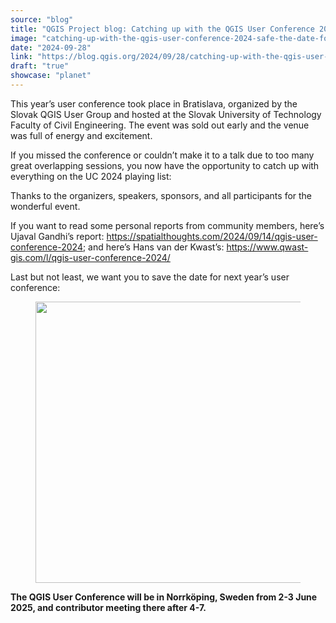 ```yaml
---
source: "blog"
title: "QGIS Project blog: Catching up with the QGIS User Conference 2024 & Save the Date for 2025"
image: "catching-up-with-the-qgis-user-conference-2024-safe-the-date-for-2025."
date: "2024-09-28"
link: "https://blog.qgis.org/2024/09/28/catching-up-with-the-qgis-user-conference-2024-safe-the-date-for-2025/"
draft: "true"
showcase: "planet"
---
```


<p>This year&#8217;s user conference took place in Bratislava, organized by the Slovak QGIS User Group and hosted at the Slovak University of Technology Faculty of Civil Engineering. The event was sold out early and the venue was full of energy and excitement.</p>



<p>If you missed the conference or couldn&#8217;t make it to a talk due to too many great overlapping sessions, you now have the opportunity to catch up with everything on the UC 2024 playing list: </p>



<figure class="wp-block-embed is-type-video is-provider-youtube wp-block-embed-youtube wp-embed-aspect-16-9 wp-has-aspect-ratio"><div class="wp-block-embed__wrapper">
<div class="jetpack-video-wrapper"><div class="embed-youtube"></div></div>
</div></figure>



<p>Thanks to the organizers, speakers, sponsors, and all participants for the wonderful event.</p>



<p>If you want to read some personal reports from community members, here&#8217;s Ujaval Gandhi&#8217;s report: <a href="https://spatialthoughts.com/2024/09/14/qgis-user-conference-2024">https://spatialthoughts.com/2024/09/14/qgis-user-conference-2024</a>; and here&#8217;s Hans van der Kwast&#8217;s: <a href="https://www.qwast-gis.com/l/qgis-user-conference-2024/">https://www.qwast-gis.com/l/qgis-user-conference-2024/</a></p>



<p>Last but not least, we want you to save the date for next year&#8217;s user conference:</p>



<figure class="wp-block-image size-large"><a href="https://blog.qgis.org/wp-content/uploads/2024/09/img_8700.webp"><img alt="" class="wp-image-3116" height="450" src="https://blog.qgis.org/wp-content/uploads/2024/09/img_8700.webp?w=600" tabindex="0" width="600" /></a></figure>



<p><strong>The QGIS User Conference will be in Norrköping, Sweden from 2-3 June 2025, and contributor meeting there after 4-7.</strong></p>
